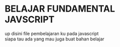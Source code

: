 # BELAJAR FUNDAMENTAL JAVSCRIPT 
up disini file pembelajaran ku pada javascript </br>
siapa tau ada yang mau juga buat bahan belajar
